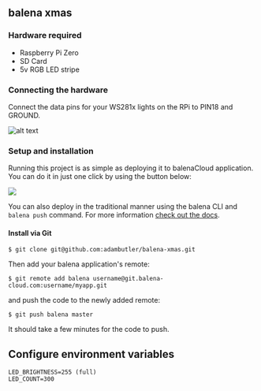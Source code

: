 ## balena xmas

### Hardware required

* Raspberry Pi Zero
* SD Card
* 5v RGB LED stripe

### Connecting the hardware

Connect the data pins for your WS281x lights on the RPi to PIN18 and GROUND.

![alt text](https://github.com/adambutler/balena-xmas/assets/balena-xmas-tree.png)

### Setup and installation

Running this project is as simple as deploying it to balenaCloud application. You can do it in just one click by using the button below:

[![](https://balena.io/deploy.png)](https://dashboard.balena-cloud.com/deploy?repoUrl=https://github.com/adambutler/balena-xmas/)

You can also deploy in the traditional manner using the balena CLI and `balena push` command. For more information [check out the docs](https://www.balena.io/docs/learn/deploy/deployment/).

#### Install via Git

```
$ git clone git@github.com:adambutler/balena-xmas.git
```
Then add your balena application's remote:
```
$ git remote add balena username@git.balena-cloud.com:username/myapp.git
```
and push the code to the newly added remote:
```
$ git push balena master
```
It should take a few minutes for the code to push.

## Configure environment variables 

```
LED_BRIGHTNESS=255 (full)
LED_COUNT=300
```

